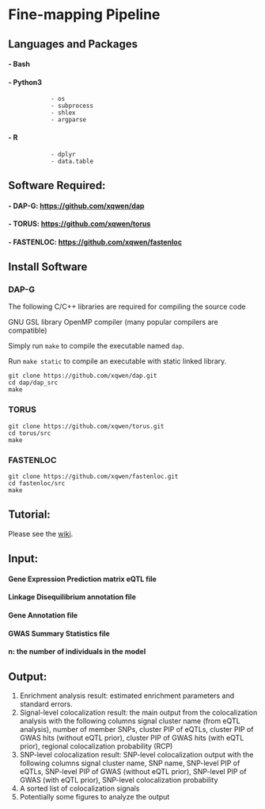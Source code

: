 # Fine-mapping Pipeline

## Languages and Packages
#### - Bash
#### - Python3
                - os
                - subprocess
                - shlex
                - argparse
                
#### - R 
                - dplyr
                - data.table
                
## Software Required:
#### - DAP-G: https://github.com/xqwen/dap
#### - TORUS: https://github.com/xqwen/torus
#### - FASTENLOC: https://github.com/xqwen/fastenloc

## Install Software

### DAP-G 
The following C/C++ libraries are required for compiling the source code

GNU GSL library
OpenMP compiler (many popular compilers are compatible)

Simply run ```make``` to compile the executable named ```dap```.

Run ```make static``` to compile an executable with static linked library.
```
git clone https://github.com/xqwen/dap.git
cd dap/dap_src
make
```

### TORUS


```
git clone https://github.com/xqwen/torus.git
cd torus/src
make
```

### FASTENLOC 

```
git clone https://github.com/xqwen/fastenloc.git
cd fastenloc/src
make
```


## Tutorial:
Please see the [wiki](https://github.com/egeoffroy/Fine-mapping_Pipeline/wiki). 

## Input: 
#### Gene Expression Prediction matrix eQTL file
#### Linkage Disequilibrium annotation file 
#### Gene Annotation file
#### GWAS Summary Statistics file
#### n: the number of individuals in the model

## Output:
1. Enrichment analysis result: estimated enrichment parameters and standard errors.
2. Signal-level colocalization result: the main output from the colocalization analysis with the following columns
signal cluster name (from eQTL analysis), number of member SNPs, cluster PIP of eQTLs, cluster PIP of GWAS hits (without eQTL prior), cluster PIP of GWAS hits (with eQTL prior), regional colocalization probability (RCP)
3. SNP-level colocalization result: SNP-level colocalization output with the following columns
signal cluster name, SNP name, SNP-level PIP of eQTLs, SNP-level PIP of GWAS (without eQTL prior), SNP-level PIP of GWAS (with eQTL prior), SNP-level colocalization probability
4. A sorted list of colocalization signals
5. Potentially some figures to analyze the output 

